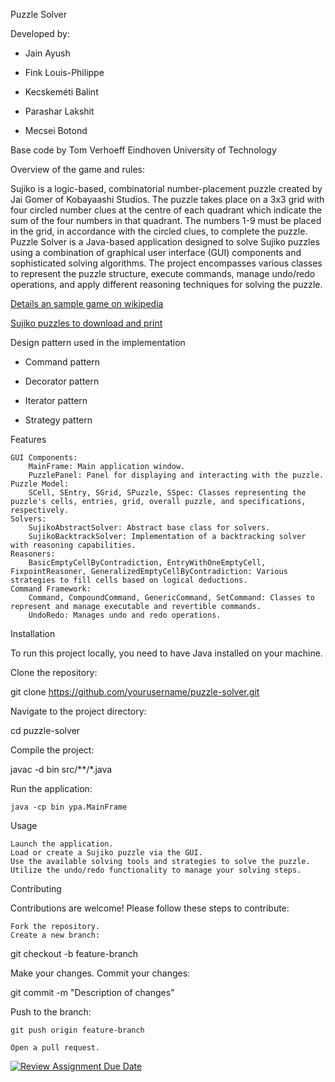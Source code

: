 Puzzle Solver

Developed by:

- Jain Ayush

- Fink Louis-Philippe

- Kecskeméti Balint

- Parashar Lakshit

- Mecsei Botond

Base code by Tom Verhoeff Eindhoven University of Technology


Overview of the game and rules:

Sujiko is a logic-based, combinatorial number-placement puzzle created by Jai Gomer of Kobayaashi Studios. The puzzle takes place on a 3x3 grid with four circled number clues at the centre of each quadrant which indicate the sum of the four numbers in that quadrant. The numbers 1-9 must be placed in the grid, in accordance with the circled clues, to complete the puzzle. Puzzle Solver is a Java-based application designed to solve Sujiko puzzles using a combination of graphical user interface (GUI) components and sophisticated solving algorithms. The project encompasses various classes to represent the puzzle structure, execute commands, manage undo/redo operations, and apply different reasoning techniques for solving the puzzle. 

[Details an sample game on wikipedia](https://en.wikipedia.org/wiki/Sujiko)

[Sujiko puzzles to download and print](https://dobmathsnumberpuzzles.weebly.com/sujiko.html)
 
Design pattern used in the implementation

- Command pattern

- Decorator pattern

- Iterator pattern

- Strategy pattern

Features

    GUI Components:
        MainFrame: Main application window.
        PuzzlePanel: Panel for displaying and interacting with the puzzle.
    Puzzle Model:
        SCell, SEntry, SGrid, SPuzzle, SSpec: Classes representing the puzzle's cells, entries, grid, overall puzzle, and specifications, respectively.
    Solvers:
        SujikoAbstractSolver: Abstract base class for solvers.
        SujikoBacktrackSolver: Implementation of a backtracking solver with reasoning capabilities.
    Reasoners:
        BasicEmptyCellByContradiction, EntryWithOneEmptyCell, FixpointReasoner, GeneralizedEmptyCellByContradiction: Various strategies to fill cells based on logical deductions.
    Command Framework:
        Command, CompoundCommand, GenericCommand, SetCommand: Classes to represent and manage executable and revertible commands.
        UndoRedo: Manages undo and redo operations.

Installation

To run this project locally, you need to have Java installed on your machine.

Clone the repository:


git clone https://github.com/yourusername/puzzle-solver.git

Navigate to the project directory:


cd puzzle-solver

Compile the project:

javac -d bin src/**/*.java

Run the application:

    java -cp bin ypa.MainFrame

Usage

    Launch the application.
    Load or create a Sujiko puzzle via the GUI.
    Use the available solving tools and strategies to solve the puzzle.
    Utilize the undo/redo functionality to manage your solving steps.

Contributing

Contributions are welcome! Please follow these steps to contribute:

    Fork the repository.
    Create a new branch:

git checkout -b feature-branch

Make your changes.
Commit your changes:

git commit -m "Description of changes"

Push to the branch:

    git push origin feature-branch

    Open a pull request.


[![Review Assignment Due Date](https://classroom.github.com/assets/deadline-readme-button-24ddc0f5d75046c5622901739e7c5dd533143b0c8e959d652212380cedb1ea36.svg)](https://classroom.github.com/a/_p0yNlNQ)
